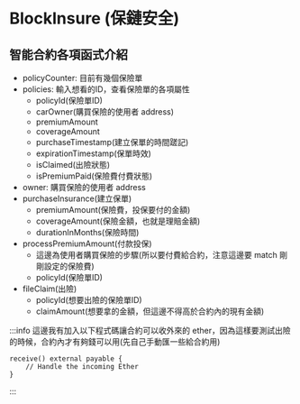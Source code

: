 # BlockInsure (保鏈安全)

## 智能合約各項函式介紹
* policyCounter: 目前有幾個保險單
* policies: 輸入想看的ID，查看保險單的各項屬性
    * policyId(保險單ID)
    * carOwner(購買保險的使用者 address)
    * premiumAmount
    * coverageAmount
    * purchaseTimestamp(建立保單的時間蹉記)
    * expirationTimestamp(保單時效)
    * isClaimed(出險狀態)
    * isPremiumPaid(保險費付費狀態)
* owner: 購買保險的使用者 address
* purchaseInsurance(建立保單) 
    * premiumAmount(保險費，投保要付的金額)
    * coverageAmount(保險金額，也就是理賠金額)
    * durationInMonths(保險時間)
* processPremiumAmount(付款投保)
    * 這邊為使用者購買保險的步驟(所以要付費給合約，注意這邊要 match 剛剛設定的保險費)
    * policyId(保險單ID)
* fileClaim(出險)
    * policyId(想要出險的保險單ID)
    * claimAmount(想要拿的金額，但這邊不得高於合約內的現有金額)

:::info
這邊我有加入以下程式碼讓合約可以收外來的 ether，因為這樣要測試出險的時候，合約內才有夠錢可以用(先自己手動匯一些給合約用)
```solidity=
receive() external payable {
    // Handle the incoming Ether
}

```

:::